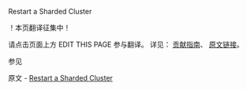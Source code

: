  Restart a Sharded Cluster

 ！本页翻译征集中！

请点击页面上方 EDIT THIS PAGE 参与翻译。
详见：
[贡献指南]( https://github.com/JinMuInfo/MongoDB-Manual-zh/blob/master/CONTRIBUTING.md )、
[原文链接](  https://docs.mongodb.com/manual/tutorial/restart-sharded-cluster/  )。

 参见

原文 - [Restart a Sharded Cluster]( https://docs.mongodb.com/manual/tutorial/restart-sharded-cluster/ )

